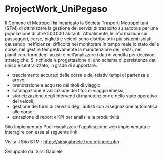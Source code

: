 # ProjectWork_UniPegaso
Il Comune di Metropoli ha incaricato la Società Trasporti Metropolitani (STM) di ottimizzare la gestione dei servizi di trasporto su autobus per una popolazione di oltre 500.000 abitanti. Attualmente, le informazioni sui passeggeri, corse, biglietti e veicoli sono distribuite in più sistemi isolati, causando inefficienze: difficoltà nel monitorare in tempo reale lo stato delle corse, nel gestire tempestivamente la manutenzione dei mezzi, nel pianificare turni degli autisti e nell’analizzare i dati di vendita per decisioni strategiche.
Si richiede la progettazione di uno schema di persistenza dati unico e centralizzato, in grado di supportare:
- tracciamento accurato delle corse e dei relativi tempi di partenza e arrivo;
- prenotazione e acquisto dei titoli di viaggio 
- catalogazione e validazione dei titoli di viaggio emessi;
- storicizzazione degli interventi di manutenzione e dello stato operativo dei veicoli;
- gestione dei turni di servizio degli autisti con assegnazione automatica alle corse;
- estrazione di report e KPI per analisi e la produttività

Sito Implementato
Puoi visualizzare l'applicazione web implementata e interagire con essa al seguente link:

Visita il Sito STM :  https://sirsigabriele.free.nf/index.php

Sviluppato da: Sirsi Gabriele
